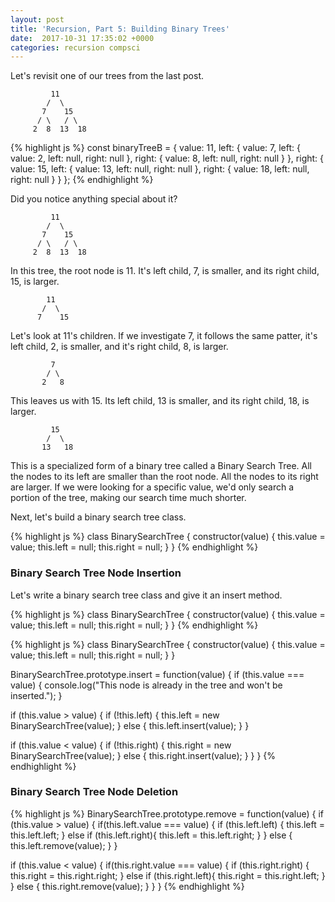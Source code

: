 ```yaml
---
layout: post
title: 'Recursion, Part 5: Building Binary Trees'
date:  2017-10-31 17:35:02 +0000 
categories: recursion compsci
---
```


Let's revisit one of our trees from the last post.


	         11
	        /  \
	       7    15
	      / \   / \
	     2  8  13  18


{% highlight js %}
const binaryTreeB = {
  value: 11, 
  left: {
    value: 7, 
    left: {
      value: 2, 
      left: null, 
      right: null
    }, 
    right: {
      value: 8, 
      left: null, 
      right: null
    }
  }, 
  right: {
    value: 15,
    left: {
      value: 13, 
      left: null, 
      right: null
    }, 
    right: {
      value: 18, 
      left: null, 
      right: null
    }
  }
};
{% endhighlight %}

Did you notice anything special about it?

	         11
	        /  \
	       7    15
	      / \   / \
	     2  8  13  18

In this tree, the root node is 11. It's left child, 7, is smaller, and its right child, 15, is larger.  

            11
           /  \
          7    15

Let's look at 11's children.  If we investigate 7, it follows the same patter, it's left child, 2, is smaller, and it's right child, 8, is larger. 

             7
            / \
           2   8

 This leaves us with 15.  Its left child, 13 is smaller, and its right child, 18, is larger.

             15
            /  \
           13   18

This is a specialized form of a binary tree called a Binary Search Tree.  All the nodes to its left are smaller than the root node.  All the nodes to its right are larger.  If we were looking for a specific value, we'd only search a portion of the tree, making our search time much shorter.

Next, let's build a binary search tree class.

{% highlight js %}
class BinarySearchTree {
  constructor(value) {
    this.value = value;
    this.left = null;
    this.right = null;
  }
}
{% endhighlight %}

### Binary Search Tree Node Insertion

Let's write a binary search tree class and give it an insert method.

{% highlight js %}
class BinarySearchTree {
  constructor(value) {
    this.value = value;
    this.left = null;
    this.right = null;
  }
}
{% endhighlight %}

{% highlight js %}
class BinarySearchTree {
  constructor(value) {
    this.value = value;
    this.left = null;
    this.right = null;
  }
}

BinarySearchTree.prototype.insert = function(value) {
 if (this.value === value) {
   console.log("This node is already in the tree and won't be inserted."); 
 }

 if (this.value > value) {
   if (!this.left) {
     this.left = new BinarySearchTree(value);
   } else {
     this.left.insert(value);
   } 
 } 

if (this.value < value) {
  if (!this.right) {
     this.right = new BinarySearchTree(value);
    } else {
      this.right.insert(value);
    }
  }
}
{% endhighlight %}

### Binary Search Tree Node Deletion 

{% highlight js %}
BinarySearchTree.prototype.remove = function(value) {
  if (this.value > value) {
    if(this.left.value === value) {
      if (this.left.left) {
        this.left = this.left.left;
      } else if (this.left.right){
        this.left = this.left.right;
      }
    } else {
      this.left.remove(value);
    }
  }

  if (this.value < value) {
    if(this.right.value === value) {
      if (this.right.right) {
        this.right = this.right.right;
      } else if (this.right.left){
        this.right = this.right.left;
      }
    } else {
      this.right.remove(value);
    }
  }
}
{% endhighlight %}
